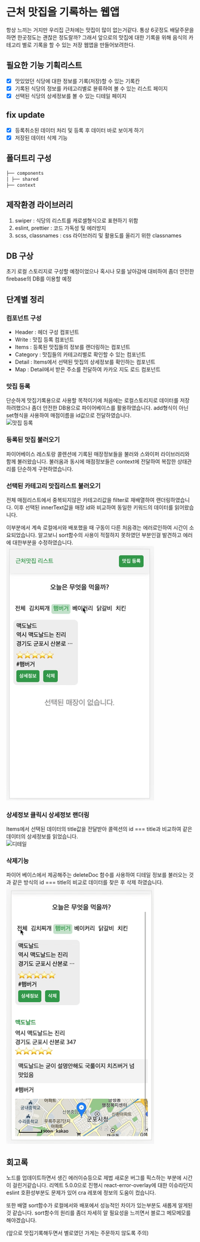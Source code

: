 # 근처 맛집을 기록하는 웹앱

항상 느끼는 거지만 우리집 근처에는 맛집이 많이 없는거같다.
통상 6곳정도 배달주문을 하면 한곳정도는 괜찮은 정도랄까?
그래서 앞으로의 맛집에 대한 기록을 위해 음식의 카테고리 별로 기록을 할 수 있는
저장 웹앱을 만들어보려한다.

## 필요한 기능 기획리스트

- [x] 맛있었던 식당에 대한 정보를 기록(저장)할 수 있는 기록칸
- [x] 기록된 식당의 정보를 카테고리별로 뷴류하여 볼 수 있는 리스트 페이지
- [x] 선택된 식당의 상세정보를 볼 수 있는 디테일 페이지

## fix update

- [x] 등록취소된 데이터 처리 및 등록 후 데이터 바로 보이게 하기
- [x] 저장된 데이터 삭제 기능

## 폴더트리 구성

```
├── components
│ ├── shared
├── context
```

## 제작환경 라이브러리

1. swiper : 식당의 리스트를 캐로셀형식으로 표현하기 위함
2. eslint, prettier : 코드 가독성 및 에러방지
3. scss, classnames : css 라이브러리 및 활용도를 올리기 위한 classnames

## DB 구상

초기 로컬 스토리지로 구성할 예정이었으나 혹시나 모를 날아감에 대비하여
좀더 안전한 firebase의 DB를 이용할 예정

## 단계별 정리

### 컴포넌트 구성

- Header : 헤더 구성 컴포넌트
- Write : 맛집 등록 컴포넌트
- Items : 등록된 맛집들의 정보를 랜더링하는 컴포넌트
- Category : 맛집들의 카테고리별로 확인할 수 있는 컴포넌트
- Detail : Items에서 선택된 맛집의 상세정보를 확인하는 컴포넌트
- Map : Detail에서 받은 주소를 전달하여 카카오 지도 로드 컴포넌트

### 맛집 등록

단순하게 맛집기록용으로 사용할 목적이기에 처음에는 로컬스토리지로 데이터를 저장하려했으나
좀더 안전한 DB용으로 파이어베이스를 활용하였습니다.
add형식이 아닌 set형식을 사용하여 매점이름을 id값으로 전달하였습니다. <br />
![맛집 등록](./write.gif)

### 등록된 맛집 불러오기

파이어베이스 레스토랑 콜렌션에 기록된 매장정보들을 불러와 스와이퍼 라이브러리와 함께 불러왔습니다.
불러옴과 동시에 매점정보들은 context에 전달하여 복잡한 상태관리를 단순하게 구현하였습니다.

### 선택된 카테고리 맛집리스트 불러오기

전체 매점리스트에서 중복되지않은 카테고리값을 filter로 재배열하여
랜더링하였습니다. 이후 선택된 innerText값을 매장 id와 비교하여 동일한 키워드의 데이터를 읽어왔습니다.

이부분에서 계속 로컬에서와 배포했을 때 구동이 다른 처음겪는 에러로인하여 시간이 소요되었습니다.
알고보니 sort함수의 사용이 적절하지 못하였던 부분인걸 발견하고 에러에 대한부분을 수정하였습니다. <br />
![카테고리](./category.gif)

### 상세정보 클릭시 상세정보 랜더링

Items에서 선택된 데이터의 title값을 전달받아 콜렉션의 id === title과 비교하여 같은 데이터의 상세정보를
읽었습니다. <br />
![디테일](./detail.gif)

### 삭제기능

파이어 베이스에서 제공해주는 deleteDoc 함수를 사용하여 디테일 정보를 불러오는 것과 같은 방식의
id === title의 비교로 데이터를 찾은 후 삭제 하였습니다. <br />
![삭제](./delete.gif)

## 회고록

노드를 업데이트하면서 생긴 에러이슈등으로 제법 새로운 버그를 픽스하는 부분에 시간이 걸린거같습니다.
리엑트 5.0.0으로 진행시 react-error-overlay에 대한 이슈라던지
eslint 호환성부분도 문제가 있어 cra 레포에 정보의 도움이 컸습니다.

또한 배열 sort함수가 로컬에서와 배포에서 성능적인 차이가 있는부분도 새롭게 알게된것 같습니다.
sort함수의 원리를 좀더 자세히 알 필요성을 느끼면서
블로그 메모메모를 해야겠습니다.

(앞으로 맛집기록해두면서 별로였던 가게는 주문하지 않도록 주의)
